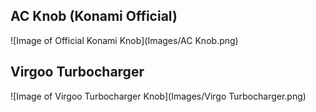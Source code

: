 ## AC Knob (Konami Official)

![Image of Official Konami Knob](Images/AC Knob.png)

## Virgoo Turbocharger

![Image of Virgoo Turbocharger Knob](Images/Virgo Turbocharger.png)